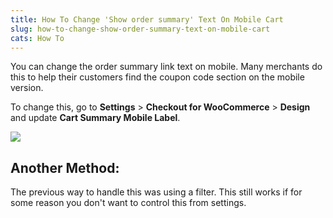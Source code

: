 ```yaml
---
title: How To Change 'Show order summary' Text On Mobile Cart
slug: how-to-change-show-order-summary-text-on-mobile-cart
cats: How To
---
```


 You can change the order summary link text on mobile. Many merchants do this to help their customers find the coupon code section on the mobile version.

 To change this, go to **Settings** &gt; **Checkout for WooCommerce** &gt; **Design** and update **Cart Summary Mobile Label**.

 ![](https://s3.amazonaws.com/helpscout.net/docs/assets/5bdde2822c7d3a01757ac42e/images/5d0d1fa72c7d3a6ebd226201/file-YnbSqpTtPI.png)

Another Method:
---------------

The previous way to handle this was using a filter. This still works if for some reason you don't want to control this from settings.

<script src="https://gist.github.com/clifgriffin/7ec77e4cf735cd0788c2f227f5bf3bce.js" type="text/javascript"></script>